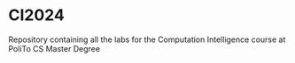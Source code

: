 # CI2024
Repository containing all the labs for the Computation Intelligence course at PoliTo CS Master Degree
